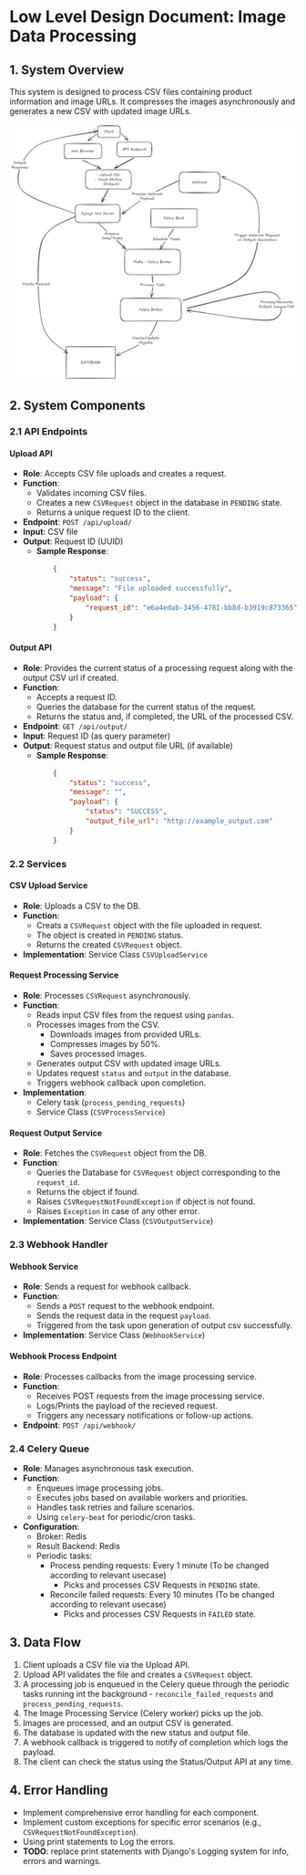 # Low Level Design Document: Image Data Processing

## 1. System Overview
This system is designed to process CSV files containing product information and image URLs. It compresses the images asynchronously and generates a new CSV with updated image URLs.

<img src="../Docs/images/System-Visualization.png">

## 2. System Components

### 2.1 API Endpoints
#### Upload API
- **Role**: Accepts CSV file uploads and creates a request.
- **Function**: 
    - Validates incoming CSV files.
    - Creates a new `CSVRequest` object in the database in `PENDING` state.
    - Returns a unique request ID to the client.
- **Endpoint**: `POST /api/upload/`
- **Input**: CSV file
- **Output**: Request ID (UUID)
    - **Sample Response**:
        ```json
            {
                "status": "success",
                "message": "File uploaded successfully",
                "payload": {
                    "request_id": "e6a4edab-3456-4781-bb8d-b3919c873365"
                }
            }
        ```

#### Output API
- **Role**: Provides the current status of a processing request along with the output CSV url if created.
- **Function**: 
    - Accepts a request ID.
    - Queries the database for the current status of the request.
    - Returns the status and, if completed, the URL of the processed CSV.
- **Endpoint**: `GET /api/output/`
- **Input**: Request ID (as query parameter)
- **Output**: Request status and output file URL (if available)
    - **Sample Response**:
        ```json
            {
                "status": "success",
                "message": "",
                "payload": {
                    "status": "SUCCESS",
                    "output_file_url": "http://example_output.com"
                }
            }
        ```


### 2.2 Services
#### CSV Upload Service
- **Role**: Uploads a CSV to the DB.
- **Function**:
    - Creats a `CSVRequest` object with the file uploaded in request.
    - The object is created in `PENDING` status.
    - Returns the created `CSVRequest` object.
- **Implementation**: Service Class `CSVUploadService`

#### Request Processing Service
- **Role**: Processes `CSVRequest` asynchronously.
- **Function**:
    - Reads input CSV files from the request using `pandas`.
    - Processes images from the CSV.
        - Downloads images from provided URLs.
        - Compresses images by 50%.
        - Saves processed images.
    - Generates output CSV with updated image URLs.
    - Updates request `status` and `output` in the database.
    - Triggers webhook callback upon completion.
- **Implementation**:
    - Celery task (`process_pending_requests`)
    - Service Class (`CSVProcessService`)

#### Request Output Service
- **Role**: Fetches the `CSVRequest` object from the DB.
- **Function**:
    - Queries the Database for `CSVRequest` object corresponding to the `request_id`.
    - Returns the object if found.
    - Raises `CSVRequestNotFoundException` if object is not found.
    - Raises `Exception` in case of any other error.
- **Implementation**: Service Class (`CSVOutputService`)

### 2.3 Webhook Handler

#### Webhook Service
- **Role**: Sends a request for webhook callback.
- **Function**:
    - Sends a `POST` request to the webhook endpoint.
    - Sends the request data in the request `payload`.
    - Triggered from the task upon generation of output csv successfully.
- **Implementation**: Service Class (`WebhookService`)

#### Webhook Process Endpoint
- **Role**: Processes callbacks from the image processing service.
- **Function**:
    - Receives POST requests from the image processing service.
    - Logs/Prints the payload of the recieved request.
    - Triggers any necessary notifications or follow-up actions.
- **Endpoint**: `POST /api/webhook/`

### 2.4 Celery Queue
- **Role**: Manages asynchronous task execution.
- **Function**:
  - Enqueues image processing jobs.
  - Executes jobs based on available workers and priorities.
  - Handles task retries and failure scenarios.
  - Using `celery-beat` for periodic/cron tasks.
- **Configuration**:
  - Broker: Redis
  - Result Backend: Redis
  - Periodic tasks:
    - Process pending requests: Every 1 minute (To be changed according to relevant usecase)
        - Picks and processes CSV Requests in `PENDING` state.
    - Reconcile failed requests: Every 10 minutes (To be changed according to relevant usecase)
        - Picks and processes CSV Requests in `FAILED` state.

## 3. Data Flow

1. Client uploads a CSV file via the Upload API.
2. Upload API validates the file and creates a `CSVRequest` object.
3. A processing job is enqueued in the Celery queue through the periodic tasks running int the background - `reconcile_failed_requests` and `process_pending_requests`.
4. The Image Processing Service (Celery worker) picks up the job.
5. Images are processed, and an output CSV is generated.
6. The database is updated with the new status and output file.
7. A webhook callback is triggered to notify of completion which logs the payload.
8. The client can check the status using the Status/Output API at any time.

## 4. Error Handling
- Implement comprehensive error handling for each component.
- Implement custom exceptions for specific error scenarios (e.g., `CSVRequestNotFoundException`).
- Using print statements to Log the errors.
- **TODO**: replace print statements with Django's Logging system for info, errors and warnings.
